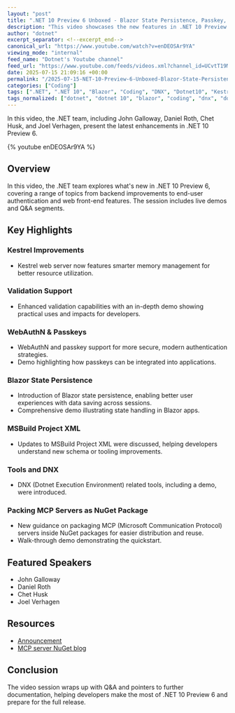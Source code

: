 ```yaml
---
layout: "post"
title: ".NET 10 Preview 6 Unboxed - Blazor State Persistence, Passkey, & What is DNX?"
description: "This video showcases the new features in .NET 10 Preview 6, including improved Kestrel memory management, enhanced validation support, WebAuthN and passkeys, Blazor state persistence, MSBuild Project XML updates, DNX tools, and packing MCP servers in NuGet. Demos and Q&A sessions provide practical insights."
author: "dotnet"
excerpt_separator: <!--excerpt_end-->
canonical_url: "https://www.youtube.com/watch?v=enDEOSAr9YA"
viewing_mode: "internal"
feed_name: "Dotnet's Youtube channel"
feed_url: "https://www.youtube.com/feeds/videos.xml?channel_id=UCvtT19MZW8dq5Wwfu6B0oxw"
date: 2025-07-15 21:09:16 +00:00
permalink: "/2025-07-15-NET-10-Preview-6-Unboxed-Blazor-State-Persistence-Passkey-and-What-is-DNX.html"
categories: ["Coding"]
tags: [".NET", ".NET 10", "Blazor", "Coding", "DNX", "Dotnet10", "Kestrel", "MCP Server", "MSBuild", "NuGet", "Passkeys", "Preview 6", "Validation", "Videos", "VS Code", "WebAuthN"]
tags_normalized: ["dotnet", "dotnet 10", "blazor", "coding", "dnx", "dotnet10", "kestrel", "mcp server", "msbuild", "nuget", "passkeys", "preview 6", "validation", "videos", "vs code", "webauthn"]
---
```


In this video, the .NET team, including John Galloway, Daniel Roth, Chet Husk, and Joel Verhagen, present the latest enhancements in .NET 10 Preview 6.<!--excerpt_end-->

{% youtube enDEOSAr9YA %}

## Overview

In this video, the .NET team explores what's new in .NET 10 Preview 6, covering a range of topics from backend improvements to end-user authentication and web front-end features. The session includes live demos and Q&A segments.

## Key Highlights

### Kestrel Improvements

- Kestrel web server now features smarter memory management for better resource utilization.

### Validation Support

- Enhanced validation capabilities with an in-depth demo showing practical uses and impacts for developers.

### WebAuthN & Passkeys

- WebAuthN and passkey support for more secure, modern authentication strategies.
- Demo highlighting how passkeys can be integrated into applications.

### Blazor State Persistence

- Introduction of Blazor state persistence, enabling better user experiences with data saving across sessions.
- Comprehensive demo illustrating state handling in Blazor apps.

### MSBuild Project XML

- Updates to MSBuild Project XML were discussed, helping developers understand new schema or tooling improvements.

### Tools and DNX

- DNX (Dotnet Execution Environment) related tools, including a demo, were introduced.

### Packing MCP Servers as NuGet Package

- New guidance on packaging MCP (Microsoft Communication Protocol) servers inside NuGet packages for easier distribution and reuse.
- Walk-through demo demonstrating the quickstart.

## Featured Speakers

- John Galloway
- Daniel Roth
- Chet Husk
- Joel Verhagen

## Resources

- [Announcement](https://aka.ms/dotnet/10/preview6)
- [MCP server NuGet blog](https://devblogs.microsoft.com/dotnet/mcp-server-dotnet-nuget-quickstart/)

## Conclusion

The video session wraps up with Q&A and pointers to further documentation, helping developers make the most of .NET 10 Preview 6 and prepare for the full release.
